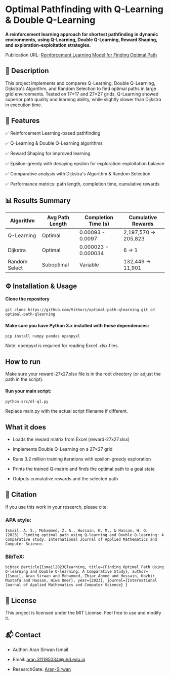 # Optimal Pathfinding with Q-Learning & Double Q-Learning
**A reinforcement learning approach for shortest pathfinding in dynamic environments, using Q-Learning, Double Q-Learning, Reward Shaping, and exploration-exploitation strategies.**

Publication URL:  [Reinforcement Learning Model for Finding Optimal Path](https://www.researchgate.net/publication/376844220_Reinforcement_Learning_Model_for_Finding_Optimal_Path)
## 📜 Description

This project implements and compares Q-Learning, Double Q-Learning, Dijkstra's Algorithm, and Random Selection to find optimal paths in large grid environments.
Tested on 17×17 and 27×27 grids, Q-Learning showed superior path quality and learning ability, while slightly slower than Dijkstra in execution time.

## 🚀 Features

✅ Reinforcement Learning-based pathfinding

✅ Q-Learning & Double Q-Learning algorithms

✅ Reward Shaping for improved learning

✅ Epsilon-greedy with decaying epsilon for exploration-exploitation balance

✅ Comparative analysis with Dijkstra's Algorithm & Random Selection

✅ Performance metrics: path length, completion time, cumulative rewards

## 📊 Results Summary

| Algorithm     | Avg Path Length | Completion Time (s) | Cumulative Rewards  |
| ------------- | --------------- | ------------------- | ------------------- |
| Q-Learning    | Optimal         | 0.00093 - 0.0097    | 2,197,570 → 205,823 |
| Dijkstra      | Optimal         | 0.000023 - 0.000034 | 6 → 1               |
| Random Select | Suboptimal      | Variable            | 132,449 → 11,901    |

## ⚙️ Installation & Usage
#### Clone the repository

`git clone https://github.com/Vikhorz/optimal-path-qlearning.git
cd optimal-path-qlearning`

#### Make sure you have Python 3.x installed with these dependencies:

`pip install numpy pandas openpyxl`

Note: openpyxl is required for reading Excel .xlsx files.

## How to run
Make sure your reward-27x27.xlsx file is in the root directory (or adjust the path in the script).

#### Run your main script:
`python src/dl-ql.py`

Replace main.py with the actual script filename if different.

## What it does

- Loads the reward matrix from Excel (reward-27x27.xlsx)

- Implements Double Q-Learning on a 27×27 grid

- Runs 3.2 million training iterations with epsilon-greedy exploration

- Prints the trained Q-matrix and finds the optimal path to a goal state

- Outputs cumulative rewards and the selected path

## 📖 Citation

If you use this work in your research, please cite:

### APA style:
`Ismail, A. S., Mohammed, Z. A., Hussain, K. M., & Hassan, H. O. (2023). Finding optimal path using Q-learning and Double Q-learning: A comparative study. International Journal of Applied Mathematics and Computer Science.`
### BibTeX:
```bibtex @article{Ismail2023Qlearning, title={Finding Optimal Path Using Q-learning and Double Q-learning: A Comparative Study}, author={Ismail, Aran Sirwan and Mohammed, Zhiar Ahmed and Hussain, Kozhir Mustafa and Hassan, Hiwa Omer}, year={2023}, journal={International Journal of Applied Mathematics and Computer Science} } ```

## 📝 License
This project is licensed under the MIT License. Feel free to use and modify it.

## 📬 Contact
- Author: Aran Sirwan Ismail

- Email: aran.311195034@uhd.edu.iq

- ResearchGate: [Aran-Sirwan](https://www.researchgate.net/profile/Aran-Sirwan)

